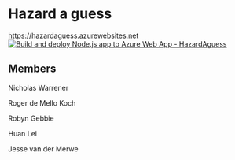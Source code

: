 # Hazard a guess
https://hazardaguess.azurewebsites.net <br />
[![Build and deploy Node.js app to Azure Web App - HazardAguess](https://github.com/witseie-elen4010/2022-group-lab-005/actions/workflows/main_hazardaguess.yml/badge.svg)](https://github.com/witseie-elen4010/2022-group-lab-005/actions/workflows/main_hazardaguess.yml)
## Members
Nicholas Warrener

Roger de Mello Koch

Robyn Gebbie

Huan Lei

Jesse van der Merwe
